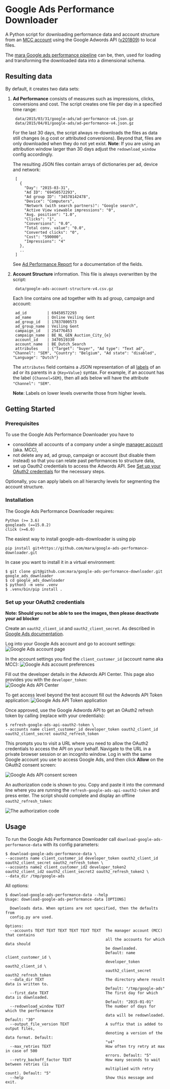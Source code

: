 # Google Ads Performance Downloader

A Python script for downloading performance data and account structure from an [MCC account](https://ads.google.com/home/tools/manager-accounts/) using the Google Adwords API ([v201809](https://developers.google.com/adwords/api/docs/reference/release-notes/v201809)) to local files.

The [mara Google ads performance pipeline](https://github.com/mara/google-ads-performance-pipeline) can be, then, used for loading and transforming the downloaded data into a dimensional schema.

## Resulting data
By default, it creates two data sets:

1. **Ad Performance** consists of measures such as impressions, clicks, conversions and cost. The script creates one file per day in a specified time range:

        data/2015/03/31/google-ads/ad-performance-v4.json.gz
        data/2015/04/01/google-ads/ad-performance-v4.json.gz

    For the last 30 days, the script always re-downloads the files as data still changes (e.g cost or attributed conversions). Beyond that, files are only downloaded when they do not yet exist.
    **Note**: If you are using an attribution window larger than 30 days adjust the `redownload_window` config accordingly.

    The resulting JSON files contain arrays of dictionaries per ad, device and network:

        [
          {
            "Day": "2015-03-31",
            "Ad ID": "69450572293",
            "Ad group ID": "34578142478",
            "Device": "Computers",
            "Network (with search partners)": "Google search",
            "Active View viewable impressions": "0",
            "Avg. position": "1.0",
            "Clicks": "1",
            "Conversions": "0.0",
            "Total conv. value": "0.0",
            "Converted clicks": "0",
            "Cost": "590000",
            "Impressions": "4"
          },
          ..
        ]

    See [Ad Performance Report](https://developers.google.com/adwords/api/docs/appendix/reports/ad-performance-report) for a documentation of the fields.

2. **Account Structure** information. This file is always overwritten by the script:

        data/google-ads-account-structure-v4.csv.gz

    Each line contains one ad together with its ad group, campaign and account:

        ad_id         | 69450572293
        ad_name       | Online Veiling Gent
        ad_group_id   | 17837800573
        ad_group_name | Veiling Gent
        campaign_id   | 254776453
        campaign_name | BE_NL_GEN_Auction_City_{e}
        account_id    | 3470519330
        account_name  | BE_Dutch_Search
        attributes    | {"Target": "buyer", "Ad type": "Text ad", "Channel": "SEM", "Country": "Belgium", "Ad state": "disabled", "Language": "Dutch"}

    The `attributes` field contains a JSON representation of all [labels](https://support.google.com/adwords/answer/2475865) of an ad or its parents in a `{Key=Value}` syntax. For example, if an account has the label `{Channel=SEM}`, then all ads below will have the attribute `"Channel": "SEM"`.
    
    **Note**: Labels on lower levels overwrite those from higher levels.

## Getting Started

### Prerequisites

To use the Google Ads Performance Downloader you have to

- consolidate all accounts of a company under a single [manager account](https://ads.google.com/home/tools/manager-accounts/) (aka. MCC),
- not delete any ad, ad group, campaign or account (but disable them instead) so that you can relate past performances to structure data,
- set up Oauth2 credentials to access the Adwords API. See [Set up your OAuth2 credentials](#set-up-your-oauth2-credentials) for the necessary steps.

Optionally, you can apply labels on all hierarchy levels for segmenting the account structure.


### Installation

 The Google Ads Performance Downloader requires:

    Python (>= 3.6)
    googleads (==15.0.2)
    click (>=6.0)

The easiest way to install google-ads-downloader is using pip

    pip install git+https://github.com/mara/google-ads-performance-downloader.git

In case you want to install it in a virtual environment:

    $ git clone git@github.com:mara/google-ads-performance-downloader.git google_ads_downloader
    $ cd google_ads_downloader
    $ python3 -m venv .venv
    $ .venv/bin/pip install .


### Set up your OAuth2 credentials

**Note: Should you not be able to see the images, then please deactivate your ad blocker**

Create an `oauth2_client_id` and `oauth2_client_secret`. As described in [Google Ads documentation](https://developers.google.com/adwords/api/docs/guides/authentication#installed).

Log into your Google Ads account and go to account settings:
![Google Ads account page](docs/google-adwords-account-page.png)

In the account settings you find the `client_customer_id` (account name aka MCC):
![Google Ads account preferences](docs/google-adwords-account-preferences.png)

Fill out the developer details in the Adwords API Center. This page also provides you with the `developer_token`:  
![Google Ads API Center](docs/google-adwords-account-api-center.png)

To get access level beyond the test account fill out the Adwords API Token application:
![Google Ads API Token application](docs/google-adwords-api-token-application.png)

Once approved, use the Google Adwords API to get an OAuth2 refresh token by calling (replace with your credentials):

    $ refresh-google-ads-api-oauth2-token \
    --accounts name client_customer_id developer_token oauth2_client_id oauth2_client_secret oauth2_refresh_token

This prompts you to visit a URL where you need to allow the OAuth2 credentials to access the API on your behalf. Navigate to the URL in a private browser session or an incognito window. Log in with the same Google account you use to access Google Ads, and then click **Allow** on the OAuth2 consent screen:

![Google Ads API consent screen](docs/google-adwords-api-consent.png)

An authorization code is shown to you. Copy and paste it into the command line where you are running the `refresh-google-ads-api-oauth2-token` and press enter. The script should complete and display an offline `oauth2_refresh_token`:

![The authorization code](docs/google-adwords-api-authorization-code.png)

## Usage

To run the Google Ads Performance Downloader call `download-google-ads-performance-data` with its config parameters:  

    $ download-google-ads-performance-data \
    --accounts name client_customer_id developer_token oauth2_client_id oauth2_client_secret oauth2_refresh_token \
    --accounts name2 client_customer_id2 developer_token2 oauth2_client_id2 oauth2_client_secret2 oauth2_refresh_token2 \
    --data_dir /tmp/google-ads


All options:

    $ download-google-ads-performance-data --help
    Usage: download-google-ads-performance-data [OPTIONS]

      Downloads data. When options are not specified, then the defaults from
      config.py are used.

    Options:
      --accounts TEXT TEXT TEXT TEXT TEXT TEXT  The manager account (MCC) that contains
                                                all the accounts for which data should
                                                be downloaded. 
                                                Default: name client_customer_id \
                                                developer_token oauth2_client_id \
                                                oauth2_client_secret oauth2_refresh_token
      --data_dir TEXT                           The directory where result data is written to.
                                                Default: "/tmp/google-ads"
      --first_date TEXT                         The first day for which data is downloaded.
                                                Default: "2015-01-01"
      --redownload_window TEXT                  The number of days for which the performance
                                                data will be redownloaded. Default: "30"
      --output_file_version TEXT                A suffix that is added to output files,
                                                denoting a version of the data format. Default:
                                                "v4"
      --max_retries TEXT                        How often try retry at max in case of 500
                                                errors. Default: "5"
      --retry_backoff_factor TEXT               How many seconds to wait between retries (is
                                                multiplied with retry count). Default: "5"
      --help                                    Show this message and exit.
